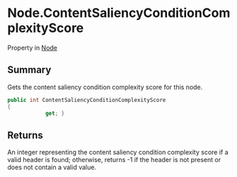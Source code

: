 # Node.ContentSaliencyConditionComplexityScore

Property in [Node](/docs/api/csharp/yarn.node.md)

## Summary


Gets the content saliency condition complexity score for this node.


```csharp
public int ContentSaliencyConditionComplexityScore
{
            get; }
```

## Returns


An integer representing the content saliency condition complexity
score if a valid header is found; otherwise, returns -1 if the
header is not present or does not contain a valid value.


